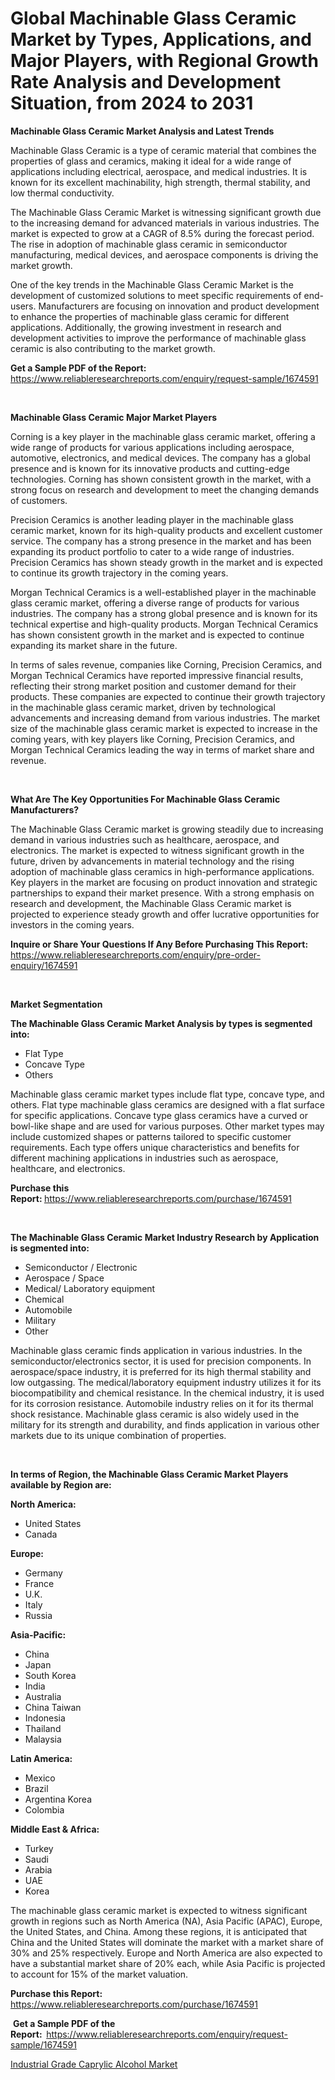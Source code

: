 <p><h1>Global Machinable Glass Ceramic Market by Types, Applications, and Major Players, with Regional Growth Rate Analysis and Development Situation, from 2024 to 2031</h1></p><p><strong>Machinable Glass Ceramic Market Analysis and Latest Trends</strong></p>
<p><p>Machinable Glass Ceramic is a type of ceramic material that combines the properties of glass and ceramics, making it ideal for a wide range of applications including electrical, aerospace, and medical industries. It is known for its excellent machinability, high strength, thermal stability, and low thermal conductivity.</p><p>The Machinable Glass Ceramic Market is witnessing significant growth due to the increasing demand for advanced materials in various industries. The market is expected to grow at a CAGR of 8.5% during the forecast period. The rise in adoption of machinable glass ceramic in semiconductor manufacturing, medical devices, and aerospace components is driving the market growth.</p><p>One of the key trends in the Machinable Glass Ceramic Market is the development of customized solutions to meet specific requirements of end-users. Manufacturers are focusing on innovation and product development to enhance the properties of machinable glass ceramic for different applications. Additionally, the growing investment in research and development activities to improve the performance of machinable glass ceramic is also contributing to the market growth.</p></p>
<p><strong>Get a Sample PDF of the Report:&nbsp;</strong> <a href="https://www.reliableresearchreports.com/enquiry/request-sample/1674591">https://www.reliableresearchreports.com/enquiry/request-sample/1674591</a></p>
<p>&nbsp;</p>
<p><strong>Machinable Glass Ceramic Major Market Players</strong></p>
<p><p>Corning is a key player in the machinable glass ceramic market, offering a wide range of products for various applications including aerospace, automotive, electronics, and medical devices. The company has a global presence and is known for its innovative products and cutting-edge technologies. Corning has shown consistent growth in the market, with a strong focus on research and development to meet the changing demands of customers.</p><p>Precision Ceramics is another leading player in the machinable glass ceramic market, known for its high-quality products and excellent customer service. The company has a strong presence in the market and has been expanding its product portfolio to cater to a wide range of industries. Precision Ceramics has shown steady growth in the market and is expected to continue its growth trajectory in the coming years.</p><p>Morgan Technical Ceramics is a well-established player in the machinable glass ceramic market, offering a diverse range of products for various industries. The company has a strong global presence and is known for its technical expertise and high-quality products. Morgan Technical Ceramics has shown consistent growth in the market and is expected to continue expanding its market share in the future.</p><p>In terms of sales revenue, companies like Corning, Precision Ceramics, and Morgan Technical Ceramics have reported impressive financial results, reflecting their strong market position and customer demand for their products. These companies are expected to continue their growth trajectory in the machinable glass ceramic market, driven by technological advancements and increasing demand from various industries. The market size of the machinable glass ceramic market is expected to increase in the coming years, with key players like Corning, Precision Ceramics, and Morgan Technical Ceramics leading the way in terms of market share and revenue.</p></p>
<p>&nbsp;</p>
<p><strong>What Are The Key Opportunities For Machinable Glass Ceramic Manufacturers?</strong></p>
<p><p>The Machinable Glass Ceramic market is growing steadily due to increasing demand in various industries such as healthcare, aerospace, and electronics. The market is expected to witness significant growth in the future, driven by advancements in material technology and the rising adoption of machinable glass ceramics in high-performance applications. Key players in the market are focusing on product innovation and strategic partnerships to expand their market presence. With a strong emphasis on research and development, the Machinable Glass Ceramic market is projected to experience steady growth and offer lucrative opportunities for investors in the coming years.</p></p>
<p><strong>Inquire or Share Your Questions If Any Before Purchasing This Report:</strong> <a href="https://www.reliableresearchreports.com/enquiry/pre-order-enquiry/1674591">https://www.reliableresearchreports.com/enquiry/pre-order-enquiry/1674591</a></p>
<p>&nbsp;</p>
<p><strong>Market Segmentation</strong></p>
<p><strong>The Machinable Glass Ceramic Market Analysis by types is segmented into:</strong></p>
<p><ul><li>Flat Type</li><li>Concave Type</li><li>Others</li></ul></p>
<p><p>Machinable glass ceramic market types include flat type, concave type, and others. Flat type machinable glass ceramics are designed with a flat surface for specific applications. Concave type glass ceramics have a curved or bowl-like shape and are used for various purposes. Other market types may include customized shapes or patterns tailored to specific customer requirements. Each type offers unique characteristics and benefits for different machining applications in industries such as aerospace, healthcare, and electronics.</p></p>
<p><strong>Purchase this Report:&nbsp;</strong><a href="https://www.reliableresearchreports.com/purchase/1674591">https://www.reliableresearchreports.com/purchase/1674591</a></p>
<p>&nbsp;</p>
<p><strong>The Machinable Glass Ceramic Market Industry Research by Application is segmented into:</strong></p>
<p><ul><li>Semiconductor / Electronic</li><li>Aerospace / Space</li><li>Medical/ Laboratory equipment</li><li>Chemical</li><li>Automobile</li><li>Military</li><li>Other</li></ul></p>
<p><p>Machinable glass ceramic finds application in various industries. In the semiconductor/electronics sector, it is used for precision components. In aerospace/space industry, it is preferred for its high thermal stability and low outgassing. The medical/laboratory equipment industry utilizes it for its biocompatibility and chemical resistance. In the chemical industry, it is used for its corrosion resistance. Automobile industry relies on it for its thermal shock resistance. Machinable glass ceramic is also widely used in the military for its strength and durability, and finds application in various other markets due to its unique combination of properties.</p></p>
<p>&nbsp;</p>
<p><strong>In terms of Region, the Machinable Glass Ceramic Market Players available by Region are:</strong></p>
<p>
    <p> <strong> North America: </strong>
        <ul>
            <li>United States</li>
            <li>Canada</li>
        </ul>
        </p> 
    <p> <strong> Europe: </strong>
        <ul>
            <li>Germany</li>
            <li>France</li>
            <li>U.K.</li>
            <li>Italy</li>
            <li>Russia</li>
        </ul>
        </p> 
    <p> <strong> Asia-Pacific: </strong>
        <ul>
            <li>China</li>
            <li>Japan</li>
            <li>South Korea</li>
            <li>India</li>
            <li>Australia</li>
            <li>China Taiwan</li>
            <li>Indonesia</li>
            <li>Thailand</li>
            <li>Malaysia</li>
        </ul>
        </p> 
    <p> <strong> Latin America: </strong>
        <ul>
            <li>Mexico</li>
            <li>Brazil</li>
            <li>Argentina Korea</li>
            <li>Colombia</li>
        </ul>
        </p> 
    <p> <strong> Middle East & Africa: </strong>
        <ul>
            <li>Turkey</li>
            <li>Saudi</li>
            <li>Arabia</li>
            <li>UAE</li>
            <li>Korea</li>
        </ul>
    </p>
    </p>
<p><p>The machinable glass ceramic market is expected to witness significant growth in regions such as North America (NA), Asia Pacific (APAC), Europe, the United States, and China. Among these regions, it is anticipated that China and the United States will dominate the market with a market share of 30% and 25% respectively. Europe and North America are also expected to have a substantial market share of 20% each, while Asia Pacific is projected to account for 15% of the market valuation.</p></p>
<p><strong>Purchase this Report: </strong><a href="https://www.reliableresearchreports.com/purchase/1674591">https://www.reliableresearchreports.com/purchase/1674591</a></p>
<p>&nbsp;<strong>Get a Sample PDF of the Report:&nbsp;&nbsp;</strong><a href="https://www.reliableresearchreports.com/enquiry/request-sample/1674591">https://www.reliableresearchreports.com/enquiry/request-sample/1674591</a></p>
<p><strong></strong></p>
<p><p><a href="https://artistic-helicopter-ca9.notion.site/Industrial-Grade-Caprylic-Alcohol-Market-Furnish-Information-about-Market-Size-Market-Share-Market-f661e7dcff494258a5d87d89c23b0a61">Industrial Grade Caprylic Alcohol Market</a></p></p>